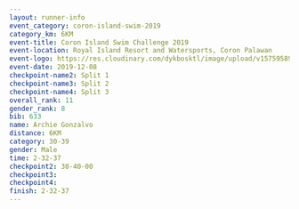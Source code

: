 ```yaml
--- 
layout: runner-info 
event_category: coron-island-swim-2019 
category_km: 6KM 
event-title: Coron Island Swim Challenge 2019 
event-location: Royal Island Resort and Watersports, Coron Palawan 
event-logo: https://res.cloudinary.com/dykbosktl/image/upload/v1575958949/Logo/Coron.jpg 
event-date: 2019-12-08 
checkpoint-name2: Split 1 
checkpoint-name3: Split 2 
checkpoint-name4: Split 3 
overall_rank: 11
gender_rank: 8
bib: 633
name: Archie Gonzalvo
distance: 6KM
category: 30-39
gender: Male
time: 2-32-37
checkpoint2: 30-40-00
checkpoint3: 
checkpoint4: 
finish: 2-32-37
--- 
```


